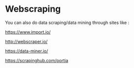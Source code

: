 # Webscraping

You can also do data scraping/data mining through sites like :

https://www.import.io/

http://webscraper.io/

https://data-miner.io/

https://scrapinghub.com/portia




